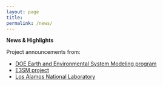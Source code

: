 ```yaml
---
layout: page
title: 
permalink: /news/
---
```


**News & Highlights**

Project announcements from:

- [DOE Earth and Environmental System Modeling program](https://climatemodeling.science.energy.gov/news/four-eesm-connected-scientists-receive-doe-early-career-awards)
- [E3SM project](https://e3sm.org/m-hoffman-and-b-sulman-receive-early-career-research-program-awards/)
- [Los Alamos National Laboratory](https://www.lanl.gov/discover/science-briefs/2020/July/0701-hoffman-early-career-award.php)
